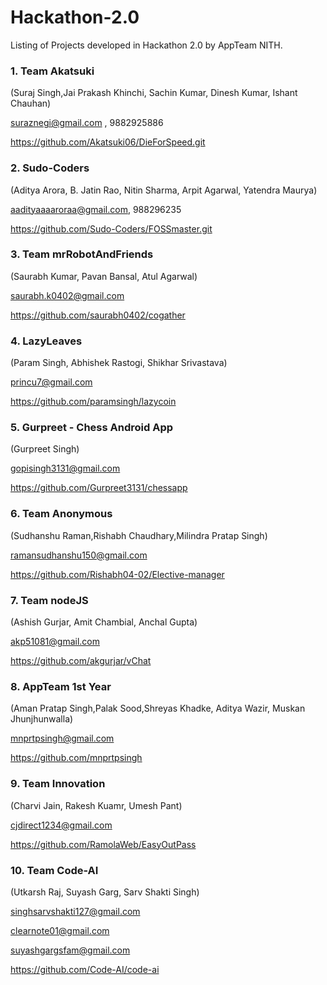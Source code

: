 # Hackathon-2.0

Listing of Projects developed in Hackathon 2.0 by AppTeam NITH.

### 1. Team Akatsuki 

(Suraj Singh,Jai Prakash Khinchi, Sachin Kumar, Dinesh Kumar, Ishant Chauhan)

suraznegi@gmail.com , 9882925886

https://github.com/Akatsuki06/DieForSpeed.git


### 2. Sudo-Coders

(Aditya Arora, B. Jatin Rao, Nitin Sharma, Arpit Agarwal, Yatendra Maurya)

aadityaaaaroraa@gmail.com, 988296235

https://github.com/Sudo-Coders/FOSSmaster.git


### 3. Team mrRobotAndFriends

(Saurabh Kumar, Pavan Bansal, Atul Agarwal)

saurabh.k0402@gmail.com

https://github.com/saurabh0402/cogather


### 4. LazyLeaves

(Param Singh, Abhishek Rastogi, Shikhar Srivastava)

princu7@gmail.com

https://github.com/paramsingh/lazycoin


### 5. Gurpreet - Chess Android App

(Gurpreet Singh)

gopisingh3131@gmail.com

https://github.com/Gurpreet3131/chessapp


### 6. Team Anonymous

(Sudhanshu Raman,Rishabh Chaudhary,Milindra Pratap Singh)

ramansudhanshu150@gmail.com

https://github.com/Rishabh04-02/Elective-manager


### 7. Team nodeJS

(Ashish Gurjar, Amit Chambial, Anchal Gupta)

akp51081@gmail.com

https://github.com/akgurjar/vChat


### 8. AppTeam 1st Year

(Aman Pratap Singh,Palak Sood,Shreyas Khadke, Aditya Wazir, Muskan Jhunjhunwalla)

mnprtpsingh@gmail.com

https://github.com/mnprtpsingh


### 9. Team Innovation

(Charvi Jain, Rakesh Kuamr, Umesh Pant)

cjdirect1234@gmail.com

https://github.com/RamolaWeb/EasyOutPass


### 10. Team Code-AI

(Utkarsh Raj, Suyash Garg, Sarv Shakti Singh)

singhsarvshakti127@gmail.com

clearnote01@gmail.com

suyashgargsfam@gmail.com

https://github.com/Code-AI/code-ai

